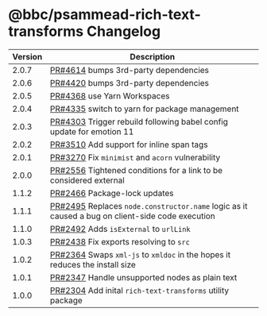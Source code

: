 # @bbc/psammead-rich-text-transforms Changelog

<!-- prettier-ignore -->
| Version | Description |
| ------- | ----------- |
| 2.0.7 | [PR#4614](https://github.com/bbc/psammead/pull/4614) bumps 3rd-party dependencies |
| 2.0.6 | [PR#4420](https://github.com/bbc/psammead/pull/4420) bumps 3rd-party dependencies |
| 2.0.5 | [PR#4368](https://github.com/bbc/psammead/pull/4368) use Yarn Workspaces |
| 2.0.4 | [PR#4335](https://github.com/bbc/psammead/pull/4335) switch to yarn for package management |
| 2.0.3 | [PR#4303](https://github.com/bbc/psammead/pull/4303) Trigger rebuild following babel config update for emotion 11 |
| 2.0.2 | [PR#3510](https://github.com/bbc/psammead/pull/3510) Add support for inline span tags |
| 2.0.1 | [PR#3270](https://github.com/bbc/psammead/pull/3270) Fix `minimist` and `acorn` vulnerability |
| 2.0.0 | [PR#2556](https://github.com/bbc/psammead/pull/2556) Tightened conditions for a link to be considered external |
| 1.1.2 | [PR#2466](https://github.com/bbc/psammead/pull/2466) Package-lock updates |
| 1.1.1 | [PR#2495](https://github.com/bbc/psammead/pull/2495) Replaces `node.constructor.name` logic as it caused a bug on client-side code execution |
| 1.1.0 | [PR#2492](https://github.com/bbc/psammead/pull/2492) Adds `isExternal` to `urlLink` |
| 1.0.3 | [PR#2438](https://github.com/bbc/psammead/pull/2438) Fix exports resolving to `src` |
| 1.0.2 | [PR#2364](https://github.com/bbc/psammead/pull/2364) Swaps `xml-js` to `xmldoc` in the hopes it reduces the install size |
| 1.0.1 | [PR#2347](https://github.com/bbc/psammead/pull/2347) Handle unsupported nodes as plain text |
| 1.0.0 | [PR#2304](https://github.com/bbc/psammead/pull/2304) Add inital `rich-text-transforms` utility package |
